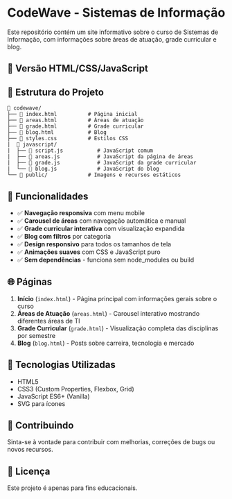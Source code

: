 # CodeWave - Sistemas de Informação

Este repositório contém um site informativo sobre o curso de Sistemas de Informação, com informações sobre áreas de atuação, grade curricular e blog.

## 🚀 Versão HTML/CSS/JavaScript

## 📁 Estrutura do Projeto

```
📁 codewave/
├── 📜 index.html          # Página inicial
├── 📜 areas.html          # Áreas de atuação
├── 📜 grade.html          # Grade curricular
├── 📜 blog.html           # Blog
├── 📜 styles.css          # Estilos CSS
|  📁 javascript/
|  ├── 📜 script.js           # JavaScript comum
|  ├── 📜 areas.js            # JavaScript da página de áreas
|  ├── 📜 grade.js            # JavaScript da grade curricular
|  └── 📜 blog.js             # JavaScript do blog
└── 📁 public/             # Imagens e recursos estáticos
```

## 🎨 Funcionalidades

- ✅ **Navegação responsiva** com menu mobile
- ✅ **Carousel de áreas** com navegação automática e manual
- ✅ **Grade curricular interativa** com visualização expandida
- ✅ **Blog com filtros** por categoria
- ✅ **Design responsivo** para todos os tamanhos de tela
- ✅ **Animações suaves** com CSS e JavaScript puro
- ✅ **Sem dependências** - funciona sem node_modules ou build

## 🌐 Páginas

1. **Início** (`index.html`) - Página principal com informações gerais sobre o curso
2. **Áreas de Atuação** (`areas.html`) - Carousel interativo mostrando diferentes áreas de TI
3. **Grade Curricular** (`grade.html`) - Visualização completa das disciplinas por semestre
4. **Blog** (`blog.html`) - Posts sobre carreira, tecnologia e mercado

## 🎯 Tecnologias Utilizadas

- HTML5
- CSS3 (Custom Properties, Flexbox, Grid)
- JavaScript ES6+ (Vanilla)
- SVG para ícones

## 🤝 Contribuindo

Sinta-se à vontade para contribuir com melhorias, correções de bugs ou novos recursos.

## 📄 Licença

Este projeto é apenas para fins educacionais.
